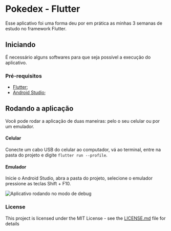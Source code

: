 # Pokedex - Flutter

Esse aplicativo foi uma forma deu por em prática as minhas 3 semanas de estudo no framework Flutter.

## Iniciando

É necessário alguns softwares para que seja possível a execução do aplicativo.

### Pré-requisitos

- [Flutter](https://flutter.dev/docs/get-started/install);
- [Android Studio](https://developer.android.com/studio);


## Rodando a aplicação

Você pode rodar a aplicação de duas maneiras: pelo o seu celular ou por um emulador.

#### Celular
  Conecte um cabo USB do celular ao computador, vá ao terminal, entre na pasta do projeto e digite `flutter run --profile`.

#### Emulador
  Inicie o Android Studio, abra a pasta do projeto, selecione o emulador pressione as teclas Shift + F10. 

![Aplicativo rodando no modo de debug](https://imgur.com/SbLTxLb)


### License

This project is licensed under the MIT License - see the [LICENSE.md](LICENSE.md) file for details
